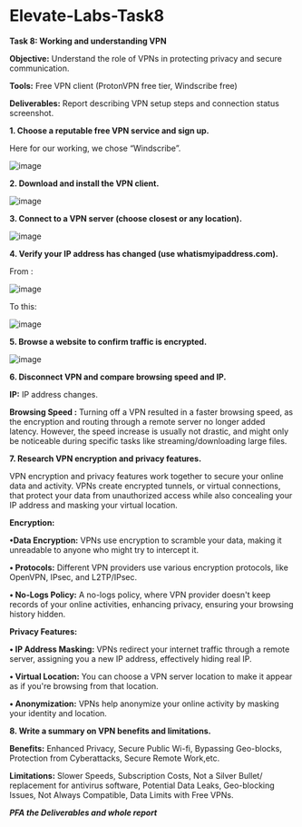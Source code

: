 # Elevate-Labs-Task8

**Task 8: Working and understanding VPN**

**Objective:** Understand the role of VPNs in protecting privacy and secure communication.

**Tools:** Free VPN client (ProtonVPN free tier, Windscribe free)

**Deliverables:** Report describing VPN setup steps and connection status screenshot.

**1. Choose a reputable free VPN service and sign up.**

Here for our working, we chose “Windscribe”.

![image](https://github.com/user-attachments/assets/501db504-8d75-4ad1-8279-11a00a22c375)

**2. Download and install the VPN client.**

![image](https://github.com/user-attachments/assets/966cecaf-8592-4350-9485-8715ce7a7e50)

**3. Connect to a VPN server (choose closest or any location).**

![image](https://github.com/user-attachments/assets/d0f2fb35-2919-47e6-81e7-f64a09457b7d)

**4. Verify your IP address has changed (use whatismyipaddress.com).**

From : 

![image](https://github.com/user-attachments/assets/9325b667-3a24-4cdd-ae53-81b5ce5a4edc)

To this:

![image](https://github.com/user-attachments/assets/90ea5168-36c0-4ce3-b28e-9efa951996d2)

**5. Browse a website to confirm traffic is encrypted.**

![image](https://github.com/user-attachments/assets/669b8b60-2cfc-47fb-9f36-43aeb952f3e3)

**6. Disconnect VPN and compare browsing speed and IP.**

**IP:** IP address changes. 

**Browsing Speed :** Turning off a VPN resulted in a faster browsing speed, as the encryption and routing through a remote server no longer added latency. 
However, the speed increase is usually not drastic, and might only be noticeable during specific tasks like streaming/downloading large files. 

**7. Research VPN encryption and privacy features.**

VPN encryption and privacy features work together to secure your online data and activity. 
VPNs create encrypted tunnels, or virtual connections, that protect your data from unauthorized access while also concealing your IP address and masking your virtual location.

**Encryption:** 

**•Data Encryption:** VPNs use encryption to scramble your data, making it unreadable to anyone who might try to intercept it.

**•	Protocols:** Different VPN providers use various encryption protocols, like OpenVPN, IPsec, and L2TP/IPsec. 

**•	No-Logs Policy:** A no-logs policy, where VPN provider doesn't keep records of your online activities, enhancing privacy, ensuring your browsing history hidden. 

**Privacy Features:**

**•	IP Address Masking:** VPNs redirect your internet traffic through a remote server, assigning you a new IP address, effectively hiding real IP.

**•	Virtual Location:** You can choose a VPN server location to make it appear as if you're browsing from that location. 

**•	Anonymization:** VPNs help anonymize your online activity by masking your identity and location.

 
**8. Write a summary on VPN benefits and limitations.**

**Benefits:**
Enhanced Privacy, Secure Public Wi-fi, Bypassing Geo-blocks, Protection from Cyberattacks, Secure Remote Work,etc.

**Limitations:**
Slower Speeds, Subscription Costs, Not a Silver Bullet/ replacement for antivirus software, Potential Data Leaks, Geo-blocking Issues, Not Always Compatible,	Data Limits with Free VPNs.



**_PFA the Deliverables and whole report_**
